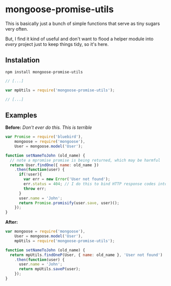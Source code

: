 mongoose-promise-utils
==================================================

This is basically just a bunch of simple functions that serve as tiny sugars
very often.

But, I find it kind of useful and don't want to flood a helper module into
*every* project just to keep things tidy, so it's here.


Instalation
--------------------------------------------------

```npm install mongoose-promise-utils```

```javascript
// [...]

var mpUtils = require('mongoose-promise-utils');

// [...]
```

Examples
--------------------------------------------------

**Before:**
*Don't ever do this. This is terrible*

```javascript
var Promise = require('bluebird'),
    mongoose = require('mongoose'),
    User = mongoose.model('User');

function setNameToJohn (old_name) {
  // note a mpromise promise is being returned, which may be harmful
  return User.findOne({ name: old_name })
    .then(function(user) {
      if(!user){
        var err = new Error('User not found');
        err.status = 404; // I do this to bind HTTP response codes into errors
        throw err;
      }
      user.name = 'John';
      return Promise.promisify(user.save, user)();
    });
}
```

**After:**

```javascript
var mongoose = require('mongoose'),
    User = mongoose.model('User'),
    mpUtils = require('mongoose-promise-utils');

function setNameToJohn (old_name) {
  return mpUtils.findOneP(User, { name: old_name }, 'User not found')
    .then(function(user) {
      user.name = 'John';
      return mpUtils.saveP(user);
    });
}
```
